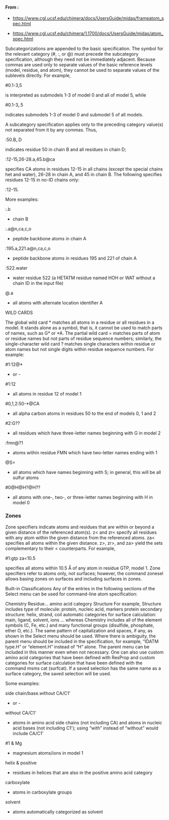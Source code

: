 #### From : 

- https://www.cgl.ucsf.edu/chimera/docs/UsersGuide/midas/frameatom_spec.html

- https://www.cgl.ucsf.edu/chimera/1.1700/docs/UsersGuide/midas/atom_spec.html

Subcategorizations are appended to the basic specification. The symbol for the relevant category (#, :, or @) must precede the subcategory specification, although they need not be immediately adjacent. Because commas are used only to separate values of the basic reference levels (model, residue, and atom), they cannot be used to separate values of the sublevels directly. For example,

#0.1-3,5

is interpreted as submodels 1-3 of model 0 and all of model 5, while

#0.1-3,.5

indicates submodels 1-3 of model 0 and submodel 5 of all models.

A subcategory specification applies only to the preceding category value(s) not separated from it by any commas. Thus,

:50.B,.D

indicates residue 50 in chain B and all residues in chain D;

:12-15,26-28.a,45.b@ca

specifies CA atoms in residues 12-15 in all chains (except the special chains het and water), 26-28 in chain A, and 45 in chain B. The following specifies residues 12-15 in no-ID chains only:

:12-15.

More examples:

:.b

- chain B

:.a@n,ca,c,o

- peptide backbone atoms in chain A

:195.a,221.a@n,ca,c,o

- peptide backbone atoms in residues 195 and 221 of chain A

:522.water

- water residue 522 (a HETATM residue named HOH or WAT without a chain ID in the input file)

@.a

- all atoms with alternate location identifier A

WILD CARDS

The global wild card * matches all atoms in a residue or all residues in a model. It stands alone as a symbol, that is, it cannot be used to match parts of names, such as G* or *A. The partial wild card = matches parts of atom or residue names but not parts of residue sequence numbers; similarly, the single-character wild card ? matches single characters within residue or atom names but not single digits within residue sequence numbers. For example:

#1:12@*

- or -

#1:12

- all atoms in residue 12 of model 1

#0,1,2:50-*@CA

- all alpha carbon atoms in residues 50 to the end of models 0, 1 and 2

#2:G??

- all residues which have three-letter names beginning with G in model 2

:fmn@?1

- atoms within residue FMN which have two-letter names ending with 1

@S=

- all atoms which have names beginning with S; in general, this will be all sulfur atoms

#0@H@H?@H??

- all atoms with one-, two-, or three-letter names beginning with H in model 0

### Zones

Zone specifiers indicate atoms and residues that are within or beyond a given distance of the referenced atom(s). z< and zr< specify all residues with any atom within the given distance from the referenced atoms. za< specifies all atoms within the given distance. z>, zr>, and za> yield the sets complementary to their < counterparts. For example,

#1:gtp za<10.5

specifies all atoms within 10.5 Å of any atom in residue GTP, model 1.
Zone specifiers refer to atoms only, not surfaces; however, the command zonesel allows basing zones on surfaces and including surfaces in zones.

Built-in Classifications
Any of the entries in the following sections of the Select menu can be used for command-line atom specification:

Chemistry
Residue... amino acid category
Structure
For example, Structure includes
type of molecule: protein, nucleic acid, markers
protein secondary structure: helix, strand, coil
automatic categories for surface calculation: main, ligand, solvent, ions
... whereas Chemistry includes all of the element symbols (C, Fe, etc.) and many functional groups (disulfide, phosphate, ether O, etc.). The same pattern of capitalization and spaces, if any, as shown in the Select menu should be used. Where there is ambiguity, the parent menu should be included in the specification, for example, “IDATM type.H” or “element.H” instead of “H” alone. The parent menu can be included in this manner even when not necessary.
One can also use custom amino acid categories that have been defined with ResProp and custom categories for surface calculation that have been defined with the command msms cat (surfcat). If a saved selection has the same name as a surface category, the saved selection will be used.

Some examples:

side chain/base.without CA/C1'

- or -

without CA/C1'

- atoms in amino acid side chains (not including CA) and atoms in nucleic acid bases (not including C1'); using “with” instead of “without” would include CA/C1'

#1 & Mg

- magnesium atoms/ions in model 1

helix & positive

- residues in helices that are also in the positive amino acid category

carboxylate

- atoms in carboxylate groups

solvent

- atoms automatically categorized as solvent



